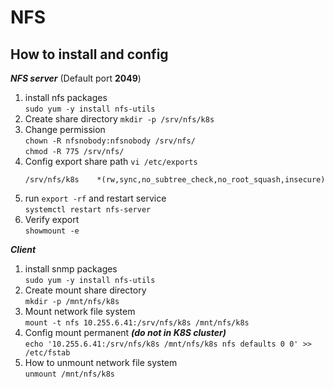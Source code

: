 # NFS
## How to install and config

***NFS server*** (Default port **2049**)
1. install nfs packages  
   `sudo yum -y install nfs-utils`  
2. Create share directory
   `mkdir -p /srv/nfs/k8s`
3. Change permission   
   `chown -R nfsnobody:nfsnobody /srv/nfs/`  
   `chmod -R 775 /srv/nfs/`
4. Config export share path `vi /etc/exports`
   ```
   /srv/nfs/k8s    *(rw,sync,no_subtree_check,no_root_squash,insecure)
   ```
5. run `export -rf` and restart service  
   `systemctl restart nfs-server`
6. Verify export  
   `showmount -e`

***Client***
1. install snmp packages  
   `sudo yum -y install nfs-utils` 
2. Create mount share directory  
   `mkdir -p /mnt/nfs/k8s`
3. Mount network file system  
   `mount -t nfs 10.255.6.41:/srv/nfs/k8s /mnt/nfs/k8s`
4. Config mount permanent ***(do not in K8S cluster)***  
   `echo '10.255.6.41:/srv/nfs/k8s /mnt/nfs/k8s nfs defaults 0 0' >> /etc/fstab`
5. How to unmount network file system  
   `unmount /mnt/nfs/k8s`